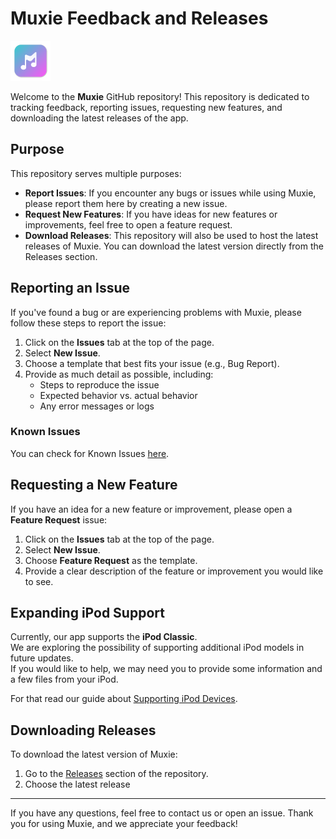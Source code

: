 # Muxie Feedback and Releases

![](./assets/logo.png)

Welcome to the **Muxie** GitHub repository! This repository is dedicated to tracking feedback, reporting issues, requesting new features, and downloading the latest releases of the app.

## Purpose

This repository serves multiple purposes:

- **Report Issues**: If you encounter any bugs or issues while using Muxie, please report them here by creating a new issue.
- **Request New Features**: If you have ideas for new features or improvements, feel free to open a feature request.
- **Download Releases**: This repository will also be used to host the latest releases of Muxie. You can download the latest version directly from the Releases section.

## Reporting an Issue

If you've found a bug or are experiencing problems with Muxie, please follow these steps to report the issue:

1. Click on the **Issues** tab at the top of the page.
2. Select **New Issue**.
3. Choose a template that best fits your issue (e.g., Bug Report).
4. Provide as much detail as possible, including:
   - Steps to reproduce the issue
   - Expected behavior vs. actual behavior
   - Any error messages or logs

### Known Issues

You can check for Known Issues [here](./KNOWN_ISSUES.md).

## Requesting a New Feature

If you have an idea for a new feature or improvement, please open a **Feature Request** issue:

1. Click on the **Issues** tab at the top of the page.
2. Select **New Issue**.
3. Choose **Feature Request** as the template.
4. Provide a clear description of the feature or improvement you would like to see.

## Expanding iPod Support

Currently, our app supports the **iPod Classic**.  
We are exploring the possibility of supporting additional iPod models in future updates.  
If you would like to help, we may need you to provide some information and a few files from your iPod.

For that read our guide about [Supporting iPod Devices](SUPPORT.md).

## Downloading Releases

To download the latest version of Muxie:

1. Go to the [Releases](https://github.com/duhnnie/Muxie-Desktop-Releases/releases) section of the repository.
2. Choose the latest release

---

If you have any questions, feel free to contact us or open an issue. Thank you for using Muxie, and we appreciate your feedback!
